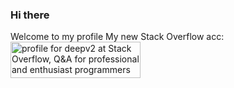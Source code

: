 ### Hi there
Welcome to my profile
My new Stack Overflow acc:<br>
<a href="https://stackoverflow.com/users/14157790/deepv2"><img src="https://stackoverflow.com/users/flair/14157790.png?theme=clean" width="208" height="58" alt="profile for deepv2 at Stack Overflow, Q&amp;A for professional and enthusiast programmers" title="profile for deepv2 at Stack Overflow, Q&amp;A for professional and enthusiast programmers"></a>
